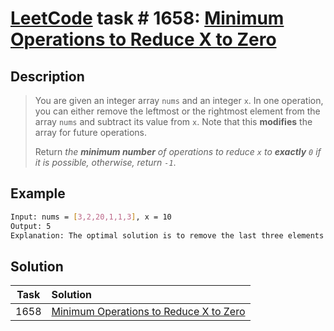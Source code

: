 # [LeetCode][leetcode] task # 1658: [Minimum Operations to Reduce X to Zero][task]

Description
-----------

> You are given an integer array `nums` and an integer `x`. In one operation, you can either remove
> the leftmost or the rightmost element from the array `nums` and subtract its value from `x`.
> Note that this **modifies** the array for future operations.
> 
> Return _the **minimum number** of operations to reduce `x` to **exactly** `0` if it is possible, otherwise, return `-1`_.

Example
-------

```sh
Input: nums = [3,2,20,1,1,3], x = 10
Output: 5
Explanation: The optimal solution is to remove the last three elements and the first two elements (5 operations in total) to reduce x to zero.
```

Solution
--------

| Task | Solution                                           |
|:----:|:---------------------------------------------------|
| 1658 | [Minimum Operations to Reduce X to Zero][solution] |


[leetcode]: <http://leetcode.com/>
[task]: <https://leetcode.com/problems/minimum-operations-to-reduce-x-to-zero/>
[solution]: <https://github.com/wellaxis/praxis-leetcode/blob/main/src/main/java/com/witalis/praxis/leetcode/task/h17/p1658/option/Practice.java>
